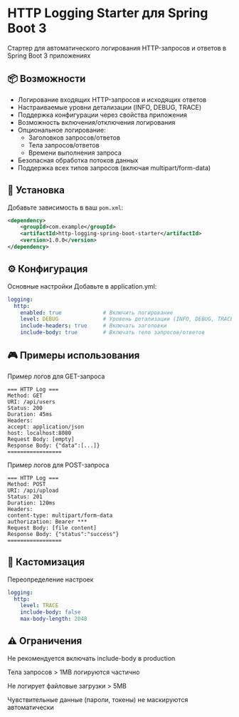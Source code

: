 # HTTP Logging Starter для Spring Boot 3

Стартер для автоматического логирования HTTP-запросов и ответов в Spring Boot 3 приложениях

## 📦 Возможности

- Логирование входящих HTTP-запросов и исходящих ответов
- Настраиваемые уровни детализации (INFO, DEBUG, TRACE)
- Поддержка конфигурации через свойства приложения
- Возможность включения/отключения логирования
- Опциональное логирование:
    - Заголовков запросов/ответов
    - Тела запросов/ответов
    - Времени выполнения запроса
- Безопасная обработка потоков данных
- Поддержка всех типов запросов (включая multipart/form-data)

## 🚀 Установка

Добавьте зависимость в ваш `pom.xml`:

```xml
<dependency>
    <groupId>com.example</groupId>
    <artifactId>http-logging-spring-boot-starter</artifactId>
    <version>1.0.0</version>
</dependency>
```

## ⚙️ Конфигурация
Основные настройки
Добавьте в application.yml:

```yaml
logging:
  http:
    enabled: true             # Включить логирование
    level: DEBUG              # Уровень детализации (INFO, DEBUG, TRACE)
    include-headers: true     # Включать заголовки
    include-body: true        # Включать тело запросов/ответов
```

## 🎮 Примеры использования
Пример логов для GET-запроса
```text
=== HTTP Log ===
Method: GET
URI: /api/users
Status: 200
Duration: 45ms
Headers:
accept: application/json
host: localhost:8080
Request Body: [empty]
Response Body: {"data":[...]}
=================
```
Пример логов для POST-запроса
```text
=== HTTP Log ===
Method: POST
URI: /api/upload
Status: 201
Duration: 120ms
Headers:
content-type: multipart/form-data
authorization: Bearer ***
Request Body: [file content]
Response Body: {"status":"success"}
=================
```

## 🔧 Кастомизация
Переопределение настроек
```yaml
logging:
  http:
    level: TRACE
    include-body: false
    max-body-length: 2048
```

## ⚠️ Ограничения
Не рекомендуется включать include-body в production

Тела запросов > 1MB логируются частично

Не логирует файловые загрузки > 5MB

Чувствительные данные (пароли, токены) не маскируются автоматически